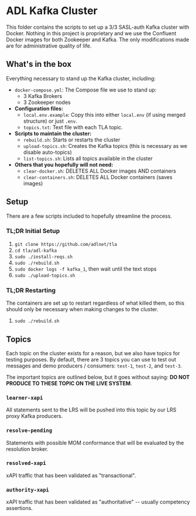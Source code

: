ADL Kafka Cluster 
==============

This folder contains the scripts to set up a 3/3 SASL-auth Kafka cluster with Docker. Nothing in this project is proprietary and we use the Confluent Docker images for both Zookeeper and Kafka.  The only modifications made are for administrative quality of life.

## What's in the box
Everything necessary to stand up the Kafka cluster, including:
- `docker-compose.yml`: The Compose file we use to stand up:
  - 3 Kafka Brokers
  - 3 Zookeeper nodes
- **Configuration files:**
  - `local.env.example`: Copy this into either `local.env` (if using merged structure) or just `.env`.
  - `topics.txt`: Text file with each TLA topic.  
- **Scripts to maintain the cluster:**
  - `rebuild.sh`: Starts or restarts the cluster
  - `upload-topics.sh`: Creates the Kafka topics (this is necessary as we disable auto-topics)
  - `list-topics.sh`: Lists all topics available in the cluster
- **Others that you hopefully will not need:**
  - `clear-docker.sh`: DELETES ALL Docker images AND containers 
  - `clear-containers.sh`: DELETES ALL Docker containers (saves images)

## Setup
There are a few scripts included to hopefully streamline the process.

### TL;DR Initial Setup
1. `git clone https://github.com/adlnet/tla`
1. `cd tla/adl-kafka`
1. `sudo ./install-reqs.sh`
1. `sudo ./rebuild.sh`
1. `sudo docker logs -f kafka_1`, then wait until the text stops
1. `sudo ./upload-topics.sh`

### TL;DR Restarting
The containers are set up to restart regardless of what killed them, so this should only be necessary when making changes to the cluster.
1. `sudo ./rebuild.sh`

## Topics
Each topic on the cluster exists for a reason, but we also have topics for testing purposes.  By default, there are 3 topics you can use to test out messages and demo producers / consumers: `test-1`, `test-2`, and `test-3`.  

The important topics are outlined below, but it goes without saying: **DO NOT PRODUCE TO THESE TOPIC ON THE LIVE SYSTEM**.

### `learner-xapi`
All statements sent to the LRS will be pushed into this topic by our LRS proxy Kafka producers.  

### `resolve-pending`
Statements with possible MOM conformance that will be evaluated by the resolution broker.

### `resolved-xapi`
xAPI traffic that has been validated as "transactional".

### `authority-xapi`
xAPI traffic that has been validated as "authoritative" -- usually competency assertions.
